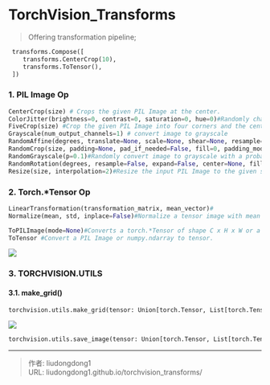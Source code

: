 # TorchVision_Transforms


> Offering transformation pipeline;

```python
 transforms.Compose([
    transforms.CenterCrop(10),
    transforms.ToTensor(),
 ])
```

### 1. PIL Image Op

```python
CenterCrop(size) # Crops the given PIL Image at the center.
ColorJitter(brightness=0, contrast=0, saturation=0, hue=0)#Randomly change the brightness, contrast and saturation of an image.
FiveCrop(size) #Crop the given PIL Image into four corners and the central crop
Grayscale(num_output_channels=1) # convert image to grayscale
RandomAffine(degrees, translate=None, scale=None, shear=None, resample=False, fillcolor=0)#Random affine transformation of the image keeping center invariant
RandomCrop(size, padding=None, pad_if_needed=False, fill=0, padding_mode='constant')#Crop the given PIL Image at a random location.
RandomGrayscale(p=0.1)#Randomly convert image to grayscale with a probability of p (default 0.1).
RandomRotation(degrees, resample=False, expand=False, center=None, fill=None)#Rotate the image by angle.
Resize(size, interpolation=2)#Resize the input PIL Image to the given size.
```

### 2. Torch.*Tensor Op

```python
LinearTransformation(transformation_matrix, mean_vector)#
Normalize(mean, std, inplace=False)#Normalize a tensor image with mean and standard deviation. Given mean: (mean[1],...,mean[n]) and std: (std[1],..,std[n]) for n channels, this transform will normalize each channel of the input torch.*Tensor i.e., output[channel] = (input[channel] - mean[channel]) / std[channel]

ToPILImage(mode=None)#Converts a torch.*Tensor of shape C x H x W or a numpy ndarray of shape H x W x C to a PIL Image while preserving the value range.
ToTensor #Convert a PIL Image or numpy.ndarray to tensor.
```

![](https://gitee.com/github-25970295/blogImage/raw/master/img/image-20201017150852446.png)

### 3. TORCHVISION.UTILS

#### 3.1. make_grid()   

```python
torchvision.utils.make_grid(tensor: Union[torch.Tensor, List[torch.Tensor]], nrow: int = 8, padding: int = 2, normalize: bool = False, range: Optional[Tuple[int, int]] = None, scale_each: bool = False, pad_value: int = 0) → torch.Tensor
```

![](https://gitee.com/github-25970295/blogImage/raw/master/img/image-20201017151754444.png)

```python
torchvision.utils.save_image(tensor: Union[torch.Tensor, List[torch.Tensor]], fp: Union[str, pathlib.Path, BinaryIO], nrow: int = 8, padding: int = 2, normalize: bool = False, range: Optional[Tuple[int, int]] = None, scale_each: bool = False, pad_value: int = 0, format: Optional[str] = None) → None
```



---

> 作者: liudongdong1  
> URL: liudongdong1.github.io/torchvision_transforms/  

